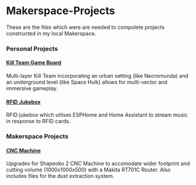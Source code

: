 # Makerspace-Projects
 These are the files which were are needed to compolete projects constructed in my local Makerspace.



### Personal Projects

#### [Kill Team Game Board](https://github.com/Jayson-Q/Makerspace-Projects/tree/main/Kill%20Team%20Board)
Multi-layer Kill Team incorporating an urban setting (like Necromunda) and an underground level (like Space Hulk) allows for multi-vector and immersive gameplay.
 
#### [RFID Jukebox](https://github.com/Jayson-Q/Makerspace-Projects/tree/main/RFID%20Jukebox)
RFID jukebox which utilses ESPHome and Home Assistant to stream music in response to RFID cards.



### Makerspace Projects

#### [CNC Machine](https://github.com/Jayson-Q/Makerspace-Projects/tree/main/CNC%20Machine)
Upgrades for Shapeoko 2 CNC Machine to accomodate wider footprint and cutting volume (1000x1000x500) with a Makita RT701C Router. Also includes files for the dust extraction system.
